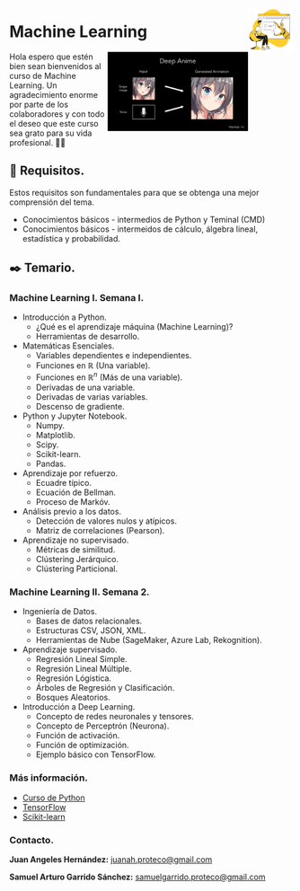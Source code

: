 <p align = "right">
<img src= "img/robot.png" align = "right" width="79px"/>
</p>

# Machine Learning

<p align = "right">
<img src = "img/anime_deeplearning.jpg" align = "right" width = "250px"/>
</p>

Hola espero que estén bien sean bienvenidos al curso de Machine Learning. Un agradecimiento enorme por parte de los colaboradores y con todo el deseo que este curso sea grato para su vida profesional. ✍🏻


## 📄 Requisitos.
Estos requisitos son fundamentales para que se obtenga una mejor comprensión del tema.

* Conocimientos básicos - intermedios de Python y Teminal (CMD)
* Conocimientos básicos - intermeidos de cálculo, álgebra lineal, estadística y probabilidad.

## ✒️ Temario.

### Machine Learning I. Semana I.


- Introducción a Python.
    - ¿Qué es el aprendizaje máquina (Machine Learning)?
    - Herramientas de desarrollo.
- Matemáticas Esenciales.
    - Variables dependientes e independientes.
    - Funciones en $\mathbb{R}$ (Una variable).
    - Funciones en $\mathbb{R}^{n}$ (Más de una variable).
    - Derivadas de una variable.
    - Derivadas de varias variables.
    - Descenso de gradiente.
- Python y Jupyter Notebook.
    - Numpy.
    - Matplotlib.
    - Scipy.
    - Scikit-learn.
    - Pandas.
- Aprendizaje por refuerzo.
    - Ecuadre típico.
    - Ecuación de Bellman.
    - Proceso de Markóv.
- Análisis previo a los datos.
    - Detección de valores nulos y atípicos.
    - Matriz de correlaciones (Pearson).
-  Aprendizaje no supervisado.
    - Métricas de similitud.
    - Clústering Jerárquico.
    - Clústering Particional.

### Machine Learning II. Semana 2.

- Ingeniería de Datos.
    - Bases de datos relacionales.
    - Estructuras CSV, JSON, XML.
    - Herramientas de Nube (SageMaker, Azure Lab, Rekognition).
- Aprendizaje supervisado.
    - Regresión Lineal Simple.
    - Regresión Lineal Múltiple.
    - Regresión Lógistica.
    - Árboles de Regresión y Clasificación.
    - Bosques Aleatorios.
-  Introducción a Deep Learning.
    - Concepto de redes neuronales y tensores.
    - Concepto de Perceptrón (Neurona).
    - Función de activación.
    - Función de optimización.
    - Ejemplo básico con TensorFlow.

### Más información.
- [Curso de Python](https://github.com/SamArtGS/Curso-Python)
- [TensorFlow](https://www.tensorflow.org/?hl=es-419)
- [Scikit-learn](https://scikit-learn.org/stable/)

### Contacto.
**Juan Angeles Hernández:** juanah.proteco@gmail.com

**Samuel Arturo Garrido Sánchez:** samuelgarrido.proteco@gmail.com
